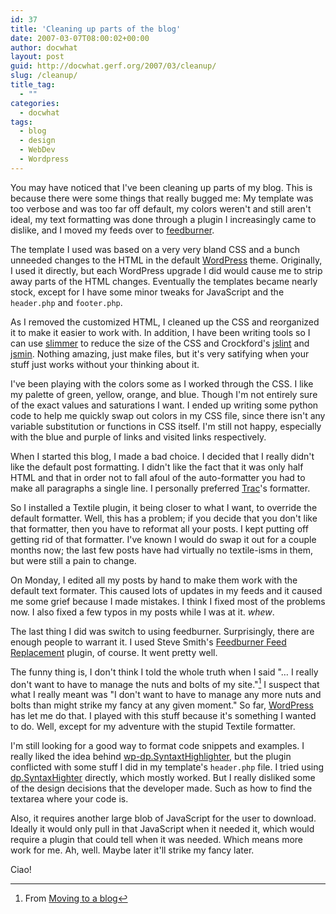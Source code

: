 ```yaml
---
id: 37
title: 'Cleaning up parts of the blog'
date: 2007-03-07T08:00:02+00:00
author: docwhat
layout: post
guid: http://docwhat.gerf.org/2007/03/cleanup/
slug: /cleanup/
title_tag:
  - ""
categories:
  - docwhat
tags:
  - blog
  - design
  - WebDev
  - Wordpress
---
```

You may have noticed that I've been cleaning up parts of my blog. This is because there were some things that really bugged me: My template was too verbose and was too far off default, my colors weren't and still aren't ideal, my text formatting was done through a plugin I increasingly came to dislike, and I moved my feeds over to [feedburner](http://feedburner.com/).



The template I used was based on a very very bland CSS and a bunch unneeded changes to the HTML in the default [WordPress](http://wordpress.org/) theme. Originally, I used it directly, but each WordPress upgrade I did would cause me to strip away parts of the HTML changes. Eventually the templates became nearly stock, except for I have some minor tweaks for JavaScript and the `header.php` and `footer.php`.

As I removed the customized HTML, I cleaned up the CSS and reorganized it to make it easier to work with. In addition, I have been writing tools so I can use [slimmer](http://www.issuetrackerproduct.com/Documentation#slimmer) to reduce the size of the CSS and Crockford's [jslint](http://www.jslint.com/) and [jsmin](http://www.crockford.com/javascript/jsmin.html). Nothing amazing, just make files, but it's very satifying when your stuff just works without your thinking about it.

I've been playing with the colors some as I worked through the CSS. I like my palette of green, yellow, orange, and blue. Though I'm not entirely sure of the exact values and saturations I want. I ended up writing some python code to help me quickly swap out colors in my CSS file, since there isn't any variable substitution or functions in CSS itself. I'm still not happy, especially with the blue and purple of links and visited links respectively.

When I started this blog, I made a bad choice. I decided that I really didn't like the default post formatting. I didn't like the fact that it was only half HTML and that in order not to fall afoul of the auto-formatter you had to make all paragraphs a single line. I personally preferred [Trac](http://trac.edgewall.org/)'s formatter.

So I installed a Textile plugin, it being closer to what I want, to override the default formatter. Well, this has a problem; if you decide that you don't like that formatter, then you have to reformat all your posts. I kept putting off getting rid of that formatter. I've known I would do swap it out for a couple months now; the last few posts have had virtually no textile-isms in them, but were still a pain to change.

On Monday, I edited all my posts by hand to make them work with the default text formater. This caused lots of updates in my feeds and it caused me some grief because I made mistakes. I think I fixed most of the problems now. I also fixed a few typos in my posts while I was at it. *whew*.

The last thing I did was switch to using feedburner. Surprisingly, there are enough people to warrant it. I used Steve Smith's [Feedburner Feed Replacement](http://orderedlist.com/wordpress-plugins/feedburner-plugin/) plugin, of course. It went pretty well.

The funny thing is, I don't think I told the whole truth when I said "… I really don't want to have to manage the nuts and bolts of my site."[^1] I suspect that what I really meant was "I don't want to have to manage any more nuts and bolts than might strike my fancy at any given moment." So far, [WordPress](http://wordpress.org/) has let me do that. I played with this stuff because it's something I wanted to do. Well, except for my adventure with the stupid Textile formatter.

I'm still looking for a good way to format code snippets and examples. I really liked the idea behind [wp-dp.SyntaxtHighlighter](http://blog.rubypdf.com/2006/09/28/wp-dpsyntaxhighlightersource-code-syntax-highlighting-plugin/), but the plugin conflicted with some stuff I did in my template's `header.php` file. I tried using [dp.SyntaxHighter](http://www.dreamprojections.com/SyntaxHighlighter/) directly, which mostly worked. But I really disliked some of the design decisions that the developer made. Such as how to find the textarea where your code is.

Also, it requires another large blob of JavaScript for the user to download. Ideally it would only pull in that JavaScript when it needed it, which would require a plugin that could tell when it was needed. Which means more work for me. Ah, well. Maybe later it'll strike my fancy later.

Ciao!

[^1]: From [Moving to a blog](http://docwhat.gerf.org/2006/09/moving-to-a-blog/)
